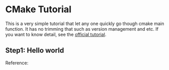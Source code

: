 # CMake Tutorial

This is a very simple tutorial that let any one quickly go though cmake main function. It has no trimming that such as version management and etc. If you want to know detail, see the [official tutorial][1].

## Step1: Hello world

Reference: 

[1]:  https://cmake.org/cmake-tutorial/ "CMake official tutorial"

[2]:  https://www.hiroom2.com/2016/09/07/convert-makefile-to-cmakelists-txt-manually/ "Convert a makefile to a cmakelist.txt"